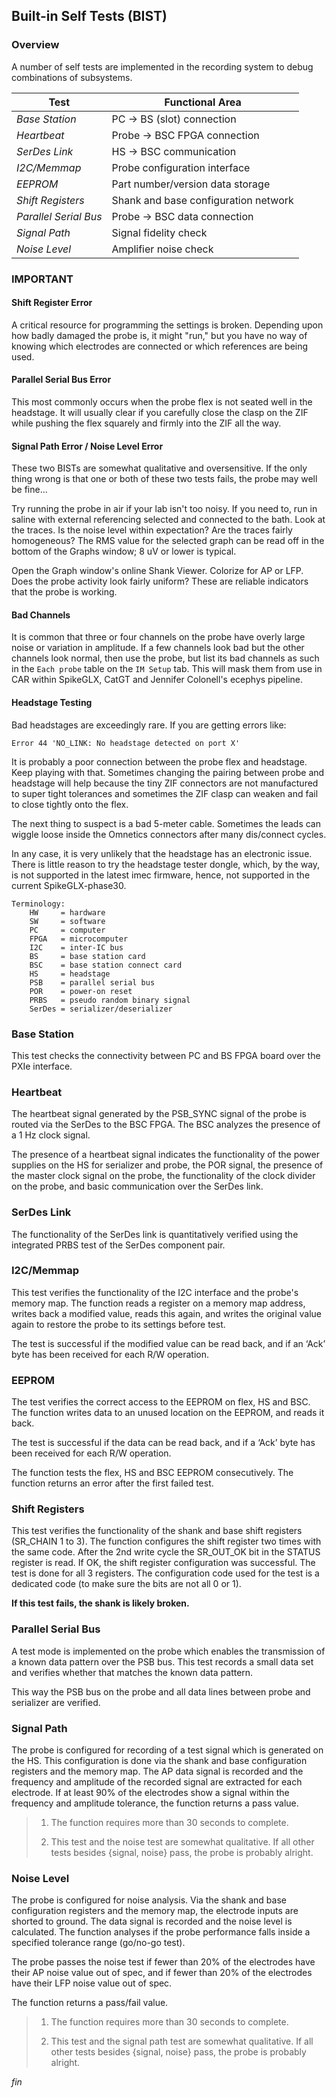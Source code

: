 ## Built-in Self Tests (BIST)

### Overview

A number of self tests are implemented in the recording system to
debug combinations of subsystems.

| Test                  | Functional Area |
| --------------------- | -------------------------------- |
| *Base Station*        | PC -> BS (slot) connection |
| *Heartbeat*           | Probe -> BSC FPGA connection |
| *SerDes Link*         | HS -> BSC communication |
| *I2C/Memmap*          | Probe configuration interface |
| *EEPROM*              | Part number/version data storage |
| *Shift Registers*     | Shank and base configuration network |
| *Parallel Serial Bus* | Probe -> BSC data connection |
| *Signal Path*         | Signal fidelity check |
| *Noise Level*         | Amplifier noise check |

### IMPORTANT

#### Shift Register Error

A critical resource for programming the settings is broken. Depending upon
how badly damaged the probe is, it might "run," but you have no way of
knowing which electrodes are connected or which references are being used.

#### Parallel Serial Bus Error

This most commonly occurs when the probe flex is not seated well in the
headstage. It will usually clear if you carefully close the clasp on the
ZIF while pushing the flex squarely and firmly into the ZIF all the way.

#### Signal Path Error / Noise Level Error

These two BISTs are somewhat qualitative and oversensitive. If the only
thing wrong is that one or both of these two tests fails, the probe may
well be fine...

Try running the probe in air if your lab isn't too noisy. If you need to,
run in saline with external referencing selected and connected to the
bath. Look at the traces. Is the noise level within expectation? Are the
traces fairly homogeneous? The RMS value for the selected graph can be read
off in the bottom of the Graphs window; 8 uV or lower is typical.

Open the Graph window's online Shank Viewer. Colorize for AP or LFP. Does
the probe activity look fairly uniform? These are reliable indicators that
the probe is working.

#### Bad Channels

It is common that three or four channels on the probe have overly large
noise or variation in amplitude. If a few channels look bad but the other
channels look normal, then use the probe, but list its bad channels as
such in the `Each probe` table on the `IM Setup` tab. This will mask them
from use in CAR within SpikeGLX, CatGT and Jennifer Colonell's ecephys
pipeline.

#### Headstage Testing

Bad headstages are exceedingly rare. If you are getting errors like:

`Error 44 'NO_LINK: No headstage detected on port X'`

It is probably a poor connection between the probe flex and headstage.
Keep playing with that. Sometimes changing the pairing between probe and
headstage will help because the tiny ZIF connectors are not manufactured
to super tight tolerances and sometimes the ZIF clasp can weaken and fail
to close tightly onto the flex.

The next thing to suspect is a bad 5-meter cable. Sometimes the leads can
wiggle loose inside the Omnetics connectors after many dis/connect cycles.

In any case, it is very unlikely that the headstage has an electronic
issue. There is little reason to try the headstage tester dongle, which,
by the way, is not supported in the latest imec firmware, hence, not
supported in the current SpikeGLX-phase30.

```
Terminology:
    HW     = hardware
    SW     = software
    PC     = computer
    FPGA   = microcomputer
    I2C    = inter-IC bus
    BS     = base station card
    BSC    = base station connect card
    HS     = headstage
    PSB    = parallel serial bus
    POR    = power-on reset
    PRBS   = pseudo random binary signal
    SerDes = serializer/deserializer
```

### Base Station

This test checks the connectivity between PC and BS FPGA board over the
PXIe interface.

### Heartbeat

The heartbeat signal generated by the PSB_SYNC signal of the probe is
routed via the SerDes to the BSC FPGA. The BSC analyzes the presence of
a 1 Hz clock signal.

The presence of a heartbeat signal indicates the functionality of the
power supplies on the HS for serializer and probe, the POR signal, the
presence of the master clock signal on the probe, the functionality of
the clock divider on the probe, and basic communication over the
SerDes link.

### SerDes Link

The functionality of the SerDes link is quantitatively verified
using the integrated PRBS test of the SerDes component pair.

### I2C/Memmap

This test verifies the functionality of the I2C interface and the probe's
memory map. The function reads a register on a memory map address, writes
back a modified value, reads this again, and writes the original value
again to restore the probe to its settings before test.

The test is successful if the modified value can be read back, and if an
‘Ack’ byte has been received for each R/W operation.

### EEPROM

The test verifies the correct access to the EEPROM on flex, HS and BSC.
The function writes data to an unused location on the EEPROM, and reads
it back.

The test is successful if the data can be read back, and if a ‘Ack’ byte
has been received for each R/W operation.

The function tests the flex, HS and BSC EEPROM consecutively. The function
returns an error after the first failed test.

### Shift Registers

This test verifies the functionality of the shank and base shift registers
(SR_CHAIN 1 to 3). The function configures the shift register two times
with the same code. After the 2nd write cycle the SR_OUT_OK bit in the
STATUS register is read. If OK, the shift register configuration was
successful. The test is done for all 3 registers. The configuration
code used for the test is a dedicated code (to make sure the bits
are not all 0 or 1).

**If this test fails, the shank is likely broken.**

### Parallel Serial Bus

A test mode is implemented on the probe which enables the transmission
of a known data pattern over the PSB bus. This test records a small data
set and verifies whether that matches the known data pattern.

This way the PSB bus on the probe and all data lines between probe and
serializer are verified.

### Signal Path

The probe is configured for recording of a test signal which is generated
on the HS. This configuration is done via the shank and base configuration
registers and the memory map. The AP data signal is recorded and the
frequency and amplitude of the recorded signal are extracted for each
electrode. If at least 90% of the electrodes show a signal within the
frequency and amplitude tolerance, the function returns a pass value.

> 1. The function requires more than 30 seconds to complete.
>
> 2. This test and the noise test are somewhat qualitative. If all other
tests besides {signal, noise} pass, the probe is probably alright.

### Noise Level

The probe is configured for noise analysis. Via the shank and base
configuration registers and the memory map, the electrode inputs are
shorted to ground. The data signal is recorded and the noise level is
calculated. The function analyses if the probe performance falls
inside a specified tolerance range (go/no-go test).

The probe passes the noise test if fewer than 20% of the electrodes have
their AP noise value out of spec, and if fewer than 20% of the electrodes
have their LFP noise value out of spec.

The function returns a pass/fail value.

> 1. The function requires more than 30 seconds to complete.
>
> 2. This test and the signal path test are somewhat qualitative. If all
other tests besides {signal, noise} pass, the probe is probably alright.


_fin_

